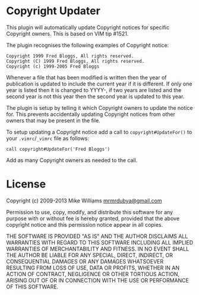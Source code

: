 Copyright Updater
=================

This plugin will automatically update Copyright notices for specific Copyright
owners.  This is based on VIM tip #1521.

The plugin recognises the following examples of Copyright notice:

	Copyright 1999 Fred Bloggs, All rights reserved.
	Copyright (C) 1999 Fred Bloggs, All rights reserved.
	Copyright (c) 1999-2005 Fred Bloggs

Whenever a file that has been modified is written then the year of publication
is updated to include the current year if it is different. If only one year is
listed then it is changed to YYYY-<current year>, if two years are listed and
the second year is not this year then the second year is updated to this year.

The plugin is setup by telling it which Copyright owners to update the notice
for. This prevents accidentally updating Copyright notices from other owners
that may be present in the file.

To setup updating a Copyright notice add a call to `copyright#UpdateFor()` to
your `.vimrc`/`_vimrc` file as follows:

```vim
call copyright#UpdateFor('Fred Bloggs')
```

Add as many Copyright owners as needed to the call.

License
=======

Copyright (c) 2009-2013 Mike Williams <mrmrdubya@gmail.com>

Permission to use, copy, modify, and distribute this software for any
purpose with or without fee is hereby granted, provided that the above
copyright notice and this permission notice appear in all copies.

THE SOFTWARE IS PROVIDED "AS IS" AND THE AUTHOR DISCLAIMS ALL WARRANTIES
WITH REGARD TO THIS SOFTWARE INCLUDING ALL IMPLIED WARRANTIES OF
MERCHANTABILITY AND FITNESS. IN NO EVENT SHALL THE AUTHOR BE LIABLE FOR
ANY SPECIAL, DIRECT, INDIRECT, OR CONSEQUENTIAL DAMAGES OR ANY DAMAGES
WHATSOEVER RESULTING FROM LOSS OF USE, DATA OR PROFITS, WHETHER IN AN
ACTION OF CONTRACT, NEGLIGENCE OR OTHER TORTIOUS ACTION, ARISING OUT OF
OR IN CONNECTION WITH THE USE OR PERFORMANCE OF THIS SOFTWARE.
